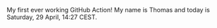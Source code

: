My first ever working GitHub Action!
My name is Thomas and today is Saturday, 29 April, 14:27 CEST. 
